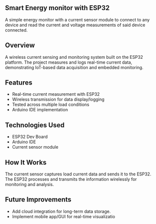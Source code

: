 ## Smart Energy monitor with ESP32
A simple energy monitor with a current sensor module to connect to any device and read the current and voltage measurements of said device connected.
## Overview
A wireless current sensing and monitoring system built on the ESP32 platform. The project measures and logs real-time current data, demonstrating IoT-based data acquisition and embedded monitoring.

## Features
- Real-time current measurement with ESP32  
- Wireless transmission for data display/logging  
- Tested across multiple load conditions  
- Arduino IDE implementation  

## Technologies Used
- ESP32 Dev Board  
- Arduino IDE  
- Current sensor module  

## How It Works
The current sensor captures load current data and sends it to the ESP32. The ESP32 processes and transmits the information wirelessly for monitoring and analysis.
## Future Improvements
- Add cloud integration for long-term data storage.  
- Implement mobile app/GUI for real-time visualizatio
